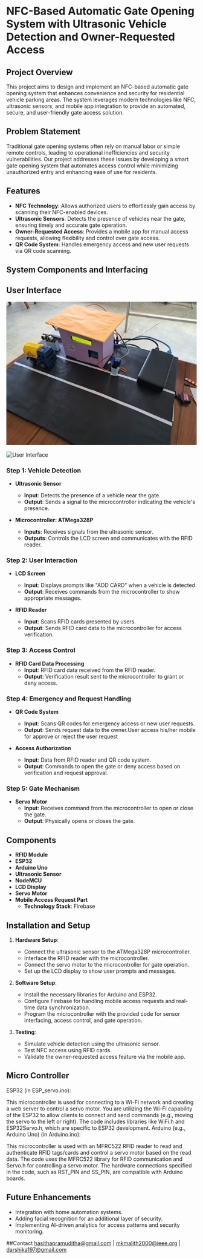 # NFC-Based Automatic Gate Opening System with Ultrasonic Vehicle Detection and Owner-Requested Access

## Project Overview

This project aims to design and implement an NFC-based automatic gate opening system that enhances convenience and security for residential vehicle parking areas. The system leverages modern technologies like NFC, ultrasonic sensors, and mobile app integration to provide an automated, secure, and user-friendly gate access solution.

## Problem Statement

Traditional gate opening systems often rely on manual labor or simple remote controls, leading to operational inefficiencies and security vulnerabilities. Our project addresses these issues by developing a smart gate opening system that automates access control while minimizing unauthorized entry and enhancing ease of use for residents.

## Features

- **NFC Technology**: Allows authorized users to effortlessly gain access by scanning their NFC-enabled devices.
- **Ultrasonic Sensors**: Detects the presence of vehicles near the gate, ensuring timely and accurate gate operation.
- **Owner-Requested Access**: Provides a mobile app for manual access requests, allowing flexibility and control over gate access.
- **QR Code System**: Handles emergency access and new user requests via QR code scanning.

## System Components and Interfacing
## User Interface

![User Interface](images/user-interface.jpeg)

![User Interface](images/user-interface1.png)



### Step 1: Vehicle Detection

- **Ultrasonic Sensor**
  - **Input**: Detects the presence of a vehicle near the gate.
  - **Output**: Sends a signal to the microcontroller indicating the vehicle's presence.

- **Microcontroller: ATMega328P**
  - **Inputs**: Receives signals from the ultrasonic sensor.
  - **Outputs**: Controls the LCD screen and communicates with the RFID reader.

### Step 2: User Interaction

- **LCD Screen**
  - **Input**: Displays prompts like "ADD CARD" when a vehicle is detected.
  - **Output**: Receives commands from the microcontroller to show appropriate messages.

- **RFID Reader**
  - **Input**: Scans RFID cards presented by users.
  - **Output**: Sends RFID card data to the microcontroller for access verification.

### Step 3: Access Control

- **RFID Card Data Processing**
  - **Input**: RFID card data received from the RFID reader.
  - **Output**: Verification result sent to the microcontroller to grant or deny access.

### Step 4: Emergency and Request Handling

- **QR Code System**
  - **Input**: Scans QR codes for emergency access or new user requests.
  - **Output**: Sends request data to the owner.User access his/her mobile for approve or reject the user request

- **Access Authorization**
  - **Input**: Data from RFID reader and QR code system.
  - **Output**: Commands to open the gate or deny access based on verification and request approval.

### Step 5: Gate Mechanism

- **Servo Motor**
  - **Input**: Receives command from the microcontroller to open or close the gate.
  - **Output**: Physically opens or closes the gate.

## Components

- **RFID Module**
- **ESP32**
- **Arduino Uno**
- **Ultrasonic Sensor**
- **NodeMCU**
- **LCD Display**
- **Servo Motor**
- **Mobile Access Request Part**
  - **Technology Stack**: Firebase

## Installation and Setup

1. **Hardware Setup**:
   - Connect the ultrasonic sensor to the ATMega328P microcontroller.
   - Interface the RFID reader with the microcontroller.
   - Connect the servo motor to the microcontroller for gate operation.
   - Set up the LCD display to show user prompts and messages.

2. **Software Setup**:
   - Install the necessary libraries for Arduino and ESP32.
   - Configure Firebase for handling mobile access requests and real-time data synchronization.
   - Program the microcontroller with the provided code for sensor interfacing, access control, and gate operation.

3. **Testing**:
   - Simulate vehicle detection using the ultrasonic sensor.
   - Test NFC access using RFID cards.
   - Validate the owner-requested access feature via the mobile app.

## Micro Controller
  ESP32 (in ESP_servo.ino):

This microcontroller is used for connecting to a Wi-Fi network and creating a web server to control a servo motor. You are utilizing the Wi-Fi capability of the ESP32 to allow clients to connect and send commands (e.g., moving the servo to the left or right). The code includes libraries like WiFi.h and ESP32Servo.h, which are specific to ESP32 development.
Arduino (e.g., Arduino Uno) (in Arduino.ino):

This microcontroller is used with an MFRC522 RFID reader to read and authenticate RFID tags/cards and control a servo motor based on the read data. The code uses the MFRC522 library for RFID communication and Servo.h for controlling a servo motor. The hardware connections specified in the code, such as RST_PIN and SS_PIN, are compatible with Arduino boards.

## Future Enhancements

- Integration with home automation systems.
- Adding facial recognition for an additional layer of security.
- Implementing AI-driven analytics for access patterns and security monitoring.


##Contact
hasithapramuditha@gmail.com | mkmalith2000@ieee.org  | darshika197@gmail.com 
